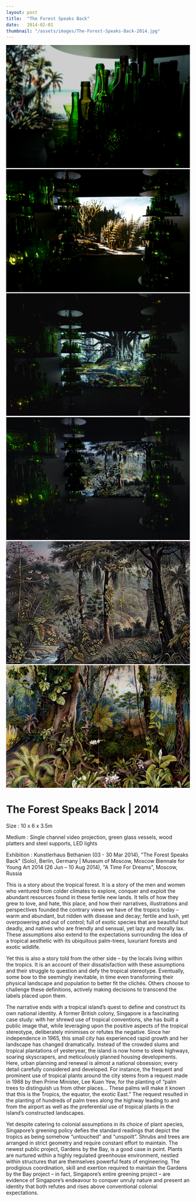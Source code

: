 ```yaml
---
layout: post
title:  "The Forest Speaks Back"
date:   2014-02-01
thumbnail: "/assets/images/The-Forest-Speaks-Back-2014.jpg"
---
```


![My image Name](/assets/images/The-Forest-Speaks-Back_01.jpg)
![My image Name](/assets/images/The-Forest-Speaks-Back_02.jpg)
![My image Name](/assets/images/The-Forest-Speaks-Back_03.jpg)
![My image Name](/assets/images/The-Forest-Speaks-Back_04.jpg)
![My image Name](/assets/images/The-Forest-Speaks-Back_05.jpg)
![My image Name](/assets/images/The-Forest-Speaks-Back_06.jpg)

# The Forest Speaks Back | 2014

Size
: 10 x 6 x 3.5m

Medium
: Single channel video projection, green glass vessels, wood platters and steel supports, LED lights

Exhibition
: Kunstlerhaus Bethanien (03 - 30 Mar 2014),  "The Forest Speaks Back" (Solo), Berlin, Germany &#124; Museum of Moscow, Moscow Biennale for Young Art 2014 (26 Jun – 10 Aug 2014), "A Time For Dreams", Moscow, Russia


This is a story about the tropical forest.   It is a story of the men  and women  who ventured from colder climates to explore, conquer and exploit the abundant resources found in these fertile new lands.  It tells of how they grew to love, and hate, this place, and how their narratives, illustrations and perspectives founded the contrary views we have of the tropics today – warm and abundant, but ridden with disease and decay; fertile and lush, yet overpowering and out of control; full of exotic species that are beautiful but deadly, and natives who are friendly and sensual, yet lazy and morally lax.  These assumptions also extend to the expectations surrounding the idea of a tropical aesthetic with its ubiquitous palm-trees, luxuriant forests and exotic wildlife.

Yet this is also a story told from the other side – by the locals living within the tropics.  It is an account of their dissatisfaction with these assumptions and their struggle to question and defy the tropical stereotype.  Eventually, some bow to the seemingly inevitable, in time even transforming their physical landscape and population to better fit the clichés. Others choose to challenge these definitions, actively making decisions to transcend the labels placed upon them.

The narrative ends with a tropical island’s quest to define and construct its own national identity.  A former British colony, Singapore is a fascinating case study: with her shrewd use of tropical conventions, she has built a public image that, while leveraging upon the positive aspects of the tropical stereotype, deliberately minimises or refutes the negative.  Since her independence in 1965, this small city has experienced rapid growth and her landscape has changed dramatically.  Instead of the crowded slums and tropical plantations of yesteryear, the island is now home to sleek highways, soaring skyscrapers, and  meticulously planned housing developments.  Here, urban planning and renewal is almost a national obsession; every detail carefully considered and developed.  For instance, the frequent and prominent use of tropical plants around the city stems from a request made in 1988 by then Prime Minister, Lee Kuan Yew, for the planting of “palm trees to distinguish us from other places… These palms will make it known that this is the Tropics, the equator, the exotic East.”  The request resulted in the planting of hundreds of palm trees along the highway leading to and from the airport as well as the preferential use of tropical plants in the island’s constructed landscapes.

Yet despite catering to colonial assumptions in its choice of plant species, Singapore’s greening policy defies the standard readings that depict the tropics as being somehow “untouched” and “unspoilt”.  Shrubs and trees are arranged in strict geometry and require constant effort to maintain.  The newest public project, Gardens by the Bay, is a good case in point.  Plants are nurtured within a highly regulated greenhouse environment, nestled within structures that are themselves powerful feats of engineering.  The prodigious coordination, skill and exertion required to maintain the Gardens by the Bay project – in fact, Singapore’s entire greening project – are evidence of Singapore’s endeavour to conquer unruly nature and present an identity that both refutes and rises above conventional colonial expectations.

